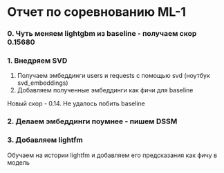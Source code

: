 # Отчет по соревнованию ML-1

### 0. Чуть меняем lightgbm из baseline - получаем скор 0.15680

### 1. Внедряем SVD
1. Получаем эмбеддинги users и requests с помощью svd (ноутбук svd_embeddings)
2. Добавляем полученные эмбеддинги как фичи для baseline

Новый скор - 0.14. Не удалось побить baseline


### 2. Делаем эмбеддинги поумнее - пишем DSSM

### 3. Добавляем lightfm

Обучаем на истории lightfm и добавляем его предсказания как фичу в модель

